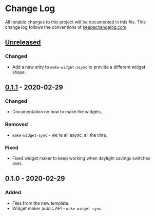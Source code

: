 # Change Log
All notable changes to this project will be documented in this file. This change log follows the conventions of [keepachangelog.com](http://keepachangelog.com/).

## [Unreleased]
### Changed
- Add a new arity to `make-widget-async` to provide a different widget shape.

## [0.1.1] - 2020-02-29
### Changed
- Documentation on how to make the widgets.

### Removed
- `make-widget-sync` - we're all async, all the time.

### Fixed
- Fixed widget maker to keep working when daylight savings switches over.

## 0.1.0 - 2020-02-29
### Added
- Files from the new template.
- Widget maker public API - `make-widget-sync`.

[Unreleased]: https://github.com/your-name/fp/compare/0.1.1...HEAD
[0.1.1]: https://github.com/your-name/fp/compare/0.1.0...0.1.1
